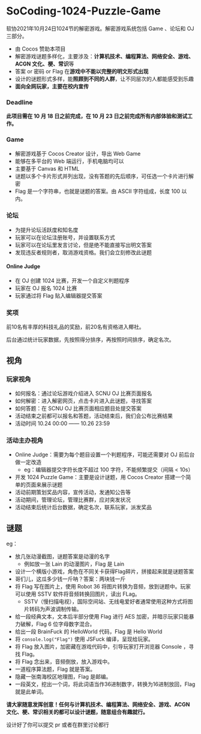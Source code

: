 # SoCoding-1024-Puzzle-Game
软协2021年10月24日1024节的解密游戏。解密游戏系统包括 Game 、论坛和 OJ 三部分。

- 由 Cocos 赞助本项目
- 解密游戏谜题多样化，主要涉及：**计算机技术、编程算法、网络安全、游戏、ACGN 文化、梗、常识**等
- 答案 or 密码 or Flag 在**游戏中不能以完整的明文形式出现**
- 设计的谜题形式多样，能**照顾到不同的人群**，让不同层次的人都能感受到乐趣
- **面向全网玩家，主要在校内宣传**

### Deadline

**此项目需在 10 月 18 日之前完成，在 10 月 23 日之前完成所有内部体验和测试工作。**

### Game

- 解密游戏基于 Cocos Creator 设计，导出 Web Game
- 能够在多平台的 Web 端运行，手机电脑均可以
- 主要基于 Canvas 和 HTML
- 谜题以多个卡片形式并列出现，没有答题的先后顺序，可任选一个卡片进行解密
- Flag 是一个字符串，也就是谜题的答案。由 ASCII 字符组成，长度 100 以内。

### 论坛

- 为提升论坛活跃度和知名度
- 玩家可以在论坛注册账号，并设置联系方式
- 玩家可以在论坛里发言讨论，但是绝不能直接写出明文答案
- 发现违反者规则者，取消游戏资格。我们会立刻修改此谜题

#### Online Judge

- 在 OJ 创建 1024 比赛，开发一个自定义判题程序
- 玩家在 OJ 报名 1024 比赛
- 玩家通过将 Flag 贴入编辑器提交答案

### 奖项

前10名有丰厚的科技礼品的奖励，前20名有资格进入椰社。

后台通过统计玩家数据，先按照得分排序，再按照时间排序，确定名次。



## 视角

### 玩家视角

- 如何报名：通过论坛游戏介绍进入 SCNU OJ 比赛页面报名
- 如何解密：进入解密网页，点击卡片进入此谜题，寻找答案
- 如何答题：在 SCNU OJ 比赛页面相应题目处提交答案
- 活动结束之前都可以报名和答题，活动结束后，我们会公布比赛结果
- 活动时间 10.24 00:00 —— 10.26 23:59

### 活动主办视角

- Online Judge：需要为每个题目设置一个判题程序，可能还需要对 OJ 前后台做一定改造
  - eg：编辑器提交字符长度不超过 100 字符，不能频繁提交（间隔 < 10s）
- 开发 1024 Puzzle Game：主要是设计谜题，用 Cocos Creator 搭建一个简单的页面来展示谜题
- 活动前期策划奖品内容，宣传活动，发通知公告等
- 活动期间，管理论坛，管理比赛群，应对突发状况
- 活动结束后统计后台数据，确定名次，联系玩家，派发奖品



## 谜题

eg：

- 放几张动漫截图，谜题答案是动漫的名字
  - 例如放一张 Lain 的动漫图片，Flag 是 Lain
- 设计一个横版小游戏，角色在不同关卡获得Flag碎片，拼接起来就是谜题答案
- 哥们儿，这瓜多少钱一斤呐？答案：两块钱一斤
- 将 Flag 写在图片上，使用 Robot 36 将图片转换为音频，放到谜题中。玩家可以使用 SSTV 软件将音频转换回图片，读出 FLag。
  - SSTV（慢扫描电视），国际空间站、无线电爱好者通常使用这种方式将图片转码为声波调制传输。
- 给一段经典文本，文本后半部分使用 Flag 进行 AES 加密，并暗示玩家只能暴力破解，Flag 6 位字母数字混合。
- 给出一段 BrainFuck 的 HelloWorld 代码，Flag 是 Hello World
- 将 `console.log("Flag")` 使用 JSFuck 编译，呈现给玩家。
- 将 Flag 放入图片，加密藏在游戏代码中，引导玩家打开浏览器 Console ，寻找 Flag。
- 将 Flag 念出来，音频倒放，放入游戏中。
- 一道程序算法题，Flag 就是答案。
- 隐藏一张南海校区地理图，Flag 是邮编。
- 一段英文，挖出一个词，将此词语当作36进制数字，转换为16进制放回，Flag 就是此单词。



**请大家随意发挥创意！任何与计算机技术、编程算法、网络安全、游戏、ACGN 文化、梗、常识相关的都可以设计谜题，随意组合有趣就行。**

设计好了你可以提交 pr 或者在群里讨论都行
